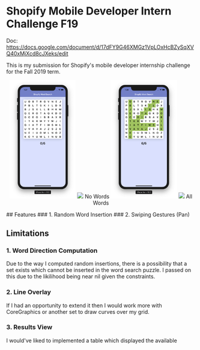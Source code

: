 # Shopify Mobile Developer Intern Challenge F19

Doc: https://docs.google.com/document/d/17dFY9G46XMGz1VpLOxHcBZySqXVQ40xMjXcd8cJXeks/edit

This is my submission for Shopify's mobile developer internship challenge for the Fall 2019 term.

<p align="center">
  <img src="new.png" width="35%"> <img src="collection-detail.png" width="35%">
  No Words
  <img src="completed.png" width="35%"> <img src="collection-detail-se.png" width="35%">
  All Words
</p>
## Features
### 1. Random Word Insertion
### 2. Swiping Gestures (Pan)

## Limitations

### 1. Word Direction Computation
Due to the way I computed random insertions, there is a possibility that a set exists which cannot be inserted in the word search puzzle. I passed on this due to the likilihood being near nil given the constraints.

### 2. Line Overlay
If I had an opportunity to extend it then I would work more with CoreGraphics or another set to draw curves over my grid.

### 3. Results View
I would've liked to implemented a table which displayed the available 


